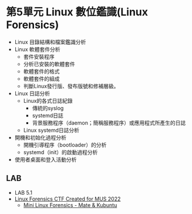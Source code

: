 # 第5單元 Linux 數位鑑識(Linux Forensics)
- Linux 目錄結構和檔案鑑識分析
- Linux 軟體套件分析
  - 套件安裝程序
  - 分析已安裝的軟體套件
  - 軟體套件的格式
  - 軟體套件的組成
  - 判斷Linux發行版、發布版號和修補層級。
- Linux 日誌分析
  - Linux的各式日誌紀錄
    - 傳統的syslog
    - systemd日誌
    - 背景服務程序（daemon；簡稱服務程序）或應用程式所產生的日誌
  - Linux systemd日誌分析
- 開機和初始化過程分析
  - 開機引導程序（bootloader）的分析
  - systemd（init）的啟動過程分析
- 使用者桌面和登入活動分析

## LAB
- LAB 5.1
- [Linux Forensics CTF Created for MUS 2022](https://linuxdfir.ashemery.com/Workshops/MUS22/)
  - [Mini Linux Forensics - Mate & Kubuntu](https://rubenheller.github.io/ctf/mini-linux-forensics-mate/) 
